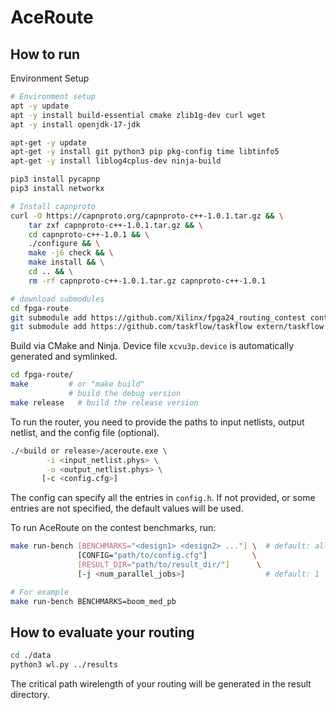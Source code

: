 # AceRoute

## How to run
Environment Setup
```bash
# Environment setup
apt -y update
apt -y install build-essential cmake zlib1g-dev curl wget
apt -y install openjdk-17-jdk

apt-get -y update
apt-get -y install git python3 pip pkg-config time libtinfo5
apt-get -y install liblog4cplus-dev ninja-build

pip3 install pycapnp 
pip3 install networkx

# Install capnproto
curl -O https://capnproto.org/capnproto-c++-1.0.1.tar.gz && \
    tar zxf capnproto-c++-1.0.1.tar.gz && \
    cd capnproto-c++-1.0.1 && \
    ./configure && \
    make -j6 check && \
    make install && \
    cd .. && \
    rm -rf capnproto-c++-1.0.1.tar.gz capnproto-c++-1.0.1

# download submodules
cd fpga-route
git submodule add https://github.com/Xilinx/fpga24_routing_contest contest
git submodule add https://github.com/taskflow/taskflow extern/taskflow
```


Build via CMake and Ninja. Device file `xcvu3p.device` is automatically generated and symlinked.
```bash
cd fpga-route/
make         # or "make build"
             # build the debug version
make release   # build the release version
```
To run the router, you need to provide the paths to input netlists, output netlist, and the config file (optional).
```bash
./<build or release>/aceroute.exe \
        -i <input_netlist.phys> \
        -o <output_netlist.phys> \
       [-c <config.cfg>] 

```
The config can specify all the entries in `config.h`. If not provided, or some entries are not specified, the default values will be used. 


To run AceRoute on the contest benchmarks, run:
```bash
make run-bench [BENCHMARKS="<design1> <design2> ..."] \  # default: all benchmarks
               [CONFIG="path/to/config.cfg"]          \
               [RESULT_DIR="path/to/result_dir/"]      \
               [-j <num_parallel_jobs>]                  # default: 1

# For example 
make run-bench BENCHMARKS=boom_med_pb
```

## How to evaluate your routing
```bash
cd ./data
python3 wl.py ../results
```
The critical path wirelength of your routing will be generated in the result directory.
